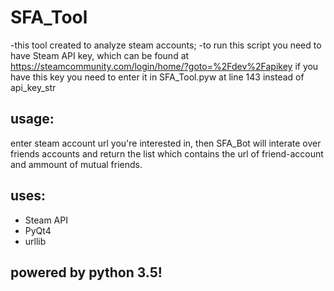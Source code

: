 # SFA_Tool
-this tool created to analyze steam accounts;
-to run this script you need to have Steam API key, which can be found at https://steamcommunity.com/login/home/?goto=%2Fdev%2Fapikey
if you have this key you need to enter it in SFA_Tool.pyw at line 143 instead of api_key_str

## usage:
enter steam account url you're interested in, then SFA_Bot will interate over friends accounts
and return the list which contains the url of friend-account and ammount of mutual friends.

## uses:
- Steam API
- PyQt4
- urllib

## powered by python 3.5!
